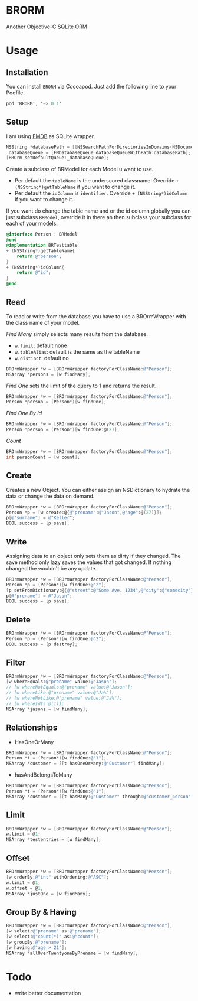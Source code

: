 BRORM
=====

Another Objective-C SQLite ORM


Usage
====

Installation
----

You can install `BRORM` via Cocoapod. Just add the following line to your Podfile.
```objectivec
pod 'BRORM', '~> 0.1'
```

Setup
----
I am using [FMDB](https://github.com/ccgus/fmdb) as SQLite wrapper.

``` objectivec
NSString *databasePath = [[NSSearchPathForDirectoriesInDomains(NSDocumentDirectory, NSUserDomainMask, YES) objectAtIndex:0] stringByAppendingPathComponent:@"database.sqlite"];
_databaseQueue = [FMDatabaseQueue databaseQueueWithPath:databasePath];
[BROrm setDefaultQueue:_databaseQueue];
```

Create a subclass of BRModel for each Model u want to use.

- Per default the `tableName` is the underscored classname. Override `+ (NSString*)getTableName` if you want to change it. 
- Per default the `idColumn` is `identifier`. Override `+ (NSString*)idColumn` if you want to change it.

If you want do change the table name and or the id column globally you can just subclass `BRModel`, override it in there an then subclass your subclass for each of your models.


``` objectivec
@interface Person : BRModel
@end
@implementation BRTesttable
+ (NSString*)getTableName{
    return @"person";
}
+ (NSString*)idColumn{
    return @"id";
}
@end
```

Read
---
To read or write from the database you have to use a BROrmWrapper with the class name of your model.

_Find Many_ simply selects many results from the database.

- `w.limit`: default none
- `w.tableAlias`: default is the same as the tableName
- `w.distinct`: default no

``` objectivec
BROrmWrapper *w = [BROrmWrapper factoryForClassName:@"Person"];
NSArray *persons = [w findMany];
```

_Find One_ sets the limit of the query to 1 and returns the result.

``` objectivec
BROrmWrapper *w = [BROrmWrapper factoryForClassName:@"Person"];
Person *person = (Person*)[w findOne];
```

_Find One By Id_

``` objectivec
BROrmWrapper *w = [BROrmWrapper factoryForClassName:@"Person"];
Person *person = (Person*)[w findOne:@(2)];
```

_Count_ 

``` objectivec
BROrmWrapper *w = [BROrmWrapper factoryForClassName:@"Person"];
int personCount = [w count];
```

Create
---
Creates a new Object. You can either assign an NSDictionary to hydrate the data or change the data on demand.

``` objectivec
BROrmWrapper *w = [BROrmWrapper factoryForClassName:@"Person"];
Person *p = [w create:@{@"prename":@"Jason",@"age":@(27)}];
p[@"surname"] = @"Keller";
BOOL success = [p save];
```

Write
---
Assigning data to an object only sets them as dirty if they changed. The save method only lazy saves the values that got changed. If nothing changed the wouldn't be any update.

``` objectivec
BROrmWrapper *w = [BROrmWrapper factoryForClassName:@"Person"];
Person *p = (Person*)[w findOne:@"2"];
[p setFromDictionary:@{@"street":@"Some Ave. 1234",@"city":@"somecity"}]
p[@"prename"] = @"Jason";
BOOL success = [p save];
```

Delete
---

``` objectivec
BROrmWrapper *w = [BROrmWrapper factoryForClassName:@"Person"];
Person *p = (Person*)[w findOne:@"2"];
BOOL success = [p destroy];
```

Filter
---

``` objectivec
BROrmWrapper *w = [BROrmWrapper factoryForClassName:@"Person"];
[w whereEquals:@"prename" value:@"Jason"];
// [w whereNotEquals:@"prename" value:@"Jason"];
// [w whereLike:@"prename" value:@"Ja%"];
// [w whereNotLike:@"prename" value:@"Ja%"];
// [w whereIdIs:@(1)];
NSArray *jasons = [w findMany];
```

Relationships
---
- HasOneOrMany

``` objectivec
BROrmWrapper *w = [BROrmWrapper factoryForClassName:@"Person"];
Person *t = (Person*)[w findOne:@"1"];
NSArray *customer = [[t hasOneOrMany:@"Customer"] findMany];
```

- hasAndBelongsToMany

``` objectivec
BROrmWrapper *w = [BROrmWrapper factoryForClassName:@"Person"];
Person *t = (Person*)[w findOne:@"1"];
NSArray *customer = [[t hasMany:@"Customer" through:@"customer_person" withForeignKey:@"customer_identifier" andBaseKey:@"person_identifier"] findMany];
```

Limit
---
```objectivec
BROrmWrapper *w = [BROrmWrapper factoryForClassName:@"Person"];
w.limit = @1;
NSArray *testentries = [w findMany];
```

Offset
---
```objectivec
BROrmWrapper *w = [BROrmWrapper factoryForClassName:@"Person"];
[w orderBy:@"int" withOrdering:@"ASC"];
w.limit = @1;
w.offset = @1;
NSArray *justOne = [w findMany];
```

Group By & Having
---

```objectivec
BROrmWrapper *w = [BROrmWrapper factoryForClassName:@"Person"];
[w select:@"prename" as:@"prename"];
[w select:@"count(*)" as:@"count"];
[w groupBy:@"prename"];
[w having:@"age > 21"];
NSArray *allOverTwentyoneByPrename = [w findMany];
```


Todo
====
- write better documentation
